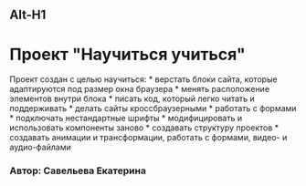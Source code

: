 Alt-H1
------
# Проект "Научиться учиться"

Проект создан с целью научиться:
    * верстать блоки сайта, которые адаптируются под размер окна браузера
    * менять расположение элементов внутри блока
    * писать код, который легко читать и поддерживать
    * делать сайты кроссбраузерными
    * работать с формами
    * подключать нестандартные шрифты
    * модифицировать и использовать компоненты заново
    * создавать структуру проектов
    * создавать анимации и трансформации, работать с формами, видео- и аудио-файлами

### Автор: Савельева Екатерина